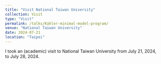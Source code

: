 ```yaml
---
title: "Visit National Taiwan University"
collection: Visit
type: "Visit"
permalink: /talks/Kahler-minimal-model-program/
venue: "National Taiwan University"
date: 2024-07-21
location: "Taipei"
---
```



I took an (academic) visit to National Taiwan University from July 21, 2024, to July 28, 2024.